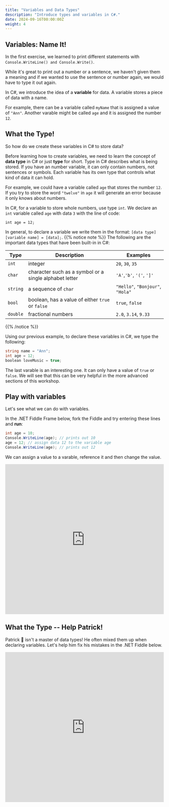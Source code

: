 ```yaml
---
title: "Variables and Data Types"
description: "Introduce types and variables in C#."
date: 2024-09-16T00:00:00Z
weight: 4
---
```


## Variables: Name It!

In the first exercise, we learned to print different statements with `Console.WriteLine() and Console.Write()`.

While it's great to print out a number or a sentence, we haven't given them a meaning and if we wanted to use the sentence or number again, we would have to type it out again.

In C#, we introduce the idea of a **variable** for data. A variable stores a piece of data with a name.

For example, there can be a variable called `myName` that is assigned a value of `"Ann"`.  Another varable might be called `age` and it is assigned the number `12`.

## What the Type!

So how do we create these variables in C# to store data?

Before learning how to create variables, we need to learn the concept of **data type** in C# or just **type** for short. Type in C# describes what is being stored. If you have an number variable, it can only contain numbers, not sentences or symbols. Each variable has its own type that controls what kind of data it can hold.

For example, we could have a variable called `age` that stores the number `12`.  If you try to store the word `"twelve"` in `age` it will generate an error because it only knows about numbers.

In C#, for a variable to store whole numbers, use type `int`. We declare an `int` variable called `age` with data `3` with the line of code:

```
int age = 12;
```
In general, to declare a variable we write them in the format: `[data type] [variable name] = [data];`.
{{% notice note %}}
The following are the important data types that have been built-in in C#:

**Type** | **Description** | **Examples**
--------|-----------|----------
`int` | integer | `20`, `30`, `35`
`char` | character such as a symbol or a single alphabet letter | `'A'`,`'b'`, `'('`, `']'`
`string` | a sequence of `char` | `"Hello"`, `"Bonjour"`, `"Hola"`
`bool` | boolean, has a value of either `true` or `false` | `true`, `false`
`double` | fractional numbers | `2.0`, `3.14`, `9.33`

{{% /notice %}}

Using our previous example, to declare these variables in C#, we type the following:

```C#
string name = "Ann";
int age = 12;
boolean loveMusic = true;
```

The last varable is an interesting one.  It can only have a value of `true` or `false`.  We will see that this can be very helpful in the more advanced sections of this workshop.

## Play with variables

Let's see what we can do with variables. 

In the .NET Fiddle Frame below, fork the Fiddle and try entering these lines and **run**:

```C#
int age = 10;
Console.WriteLine(age); // prints out 10
age = 12; // assign data 12 to the variable age
Console.WriteLine(age); // prints out 12
```
We can assign a value to a varable, reference it and then change the value.  

<iframe width="100%" height="475" src="https://dotnetfiddle.net/Widget/PPCCzG" frameborder="0"></iframe>

## What the Type -- Help Patrick!

Patrick 🐥 isn't a master of data types! He often mixed them up when declaring variables. Let's help him fix his mistakes in the .NET Fiddle below.

<iframe width="100%" height="475" src="https://dotnetfiddle.net/Widget/xKMKvn" frameborder="0"></iframe>

